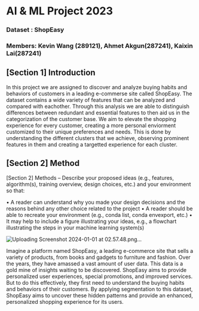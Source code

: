 # AI &amp; ML Project 2023
### Dataset : ShopEasy

### Members: Kevin Wang (289121), Ahmet Akgun(287241), Kaixin Lai(287241)

## [Section 1] Introduction
In this project we are assigned to discover and analyze buying habits and behaviors of customers in a leading e-commerse site called ShopEasy. The dataset contains a wide variety of features that can be analyzed and compared with eachother. Through this analysis we are able to distinguish differences between redundant and essential features to then aid us in the categorization of the customer base. We aim to elevate the shopping experience for every customer, creating a more personal enviorment customized to their unique preferences and needs. This is done by understanding the different clusters that we achieve, observing prominent features in them and creating a targetted experience for each cluster.

## [Section 2] Method
[Section 2] Methods – Describe your proposed ideas (e.g., features, algorithm(s),
training overview, design choices, etc.) and your environment so that:
    
• A reader can understand why you made your design decisions and the reasons behind any other choice related to the project
• A reader should be able to recreate your environment (e.g., conda list, conda envexport, etc.)
• It may help to include a figure illustrating your ideas, e.g., a flowchart illustrating the steps in your machine learning system(s)


![Uploading Screenshot 2024-01-01 at 02.57.48.png…]()

Imagine a platform named ShopEasy, a leading e-commerce site that sells a variety of products, from books and gadgets to furniture and fashion. Over the years, they have amassed a vast amount of user data. This data is a gold mine of insights waiting to be discovered. ShopEasy aims to provide personalized user experiences, special promotions, and improved services. But to do this effectively, they first need to understand the buying habits and behaviors of their customers. By applying segmentation to this dataset, ShopEasy aims to uncover these hidden patterns and provide an enhanced, personalized shopping experience for its users.

